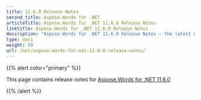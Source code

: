 ```yaml
---
title: 11.6.0 Release Notes
second_title: Aspose.Words for .NET
articleTitle: Aspose.Words for .NET 11.6.0 Release Notes
linktitle: Aspose.Words for .NET 11.6.0 Release Notes
description: "Aspose.Words for .NET 11.6.0 Release Notes – the latest updates and fixes."
type: docs
weight: 50
url: /net/aspose-words-for-net-11-6-0-release-notes/
---
```


{{% alert color="primary" %}}

This page contains release notes for [Aspose.Words for .NET 11.6.0](https://www.nuget.org/packages/Aspose.Words/11.6.0)

{{% /alert %}}



